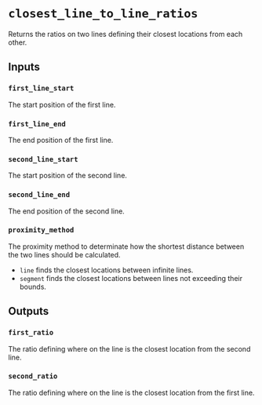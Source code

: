 # `closest_line_to_line_ratios`

Returns the ratios on two lines defining their closest locations from each other.

## Inputs

### `first_line_start`
The start position of the first line.

### `first_line_end`
The end position of the first line.

### `second_line_start`
The start position of the second line.

### `second_line_end`
The end position of the second line.

### `proximity_method`
The proximity method to determinate how the shortest distance between the two lines should be calculated.

* `line` finds the closest locations between infinite lines. 
* `segment` finds the closest locations between lines not exceeding their bounds.

## Outputs

### `first_ratio`
The ratio defining where on the line is the closest location from the second line.

### `second_ratio`
The ratio defining where on the line is the closest location from the first line.